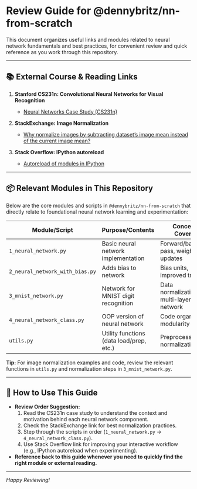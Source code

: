 # Review Guide for @dennybritz/nn-from-scratch

This document organizes useful links and modules related to neural network fundamentals and best practices, for convenient review and quick reference as you work through this repository.

---

## 📚 External Course & Reading Links

1. **Stanford CS231n: Convolutional Neural Networks for Visual Recognition**
   - [Neural Networks Case Study (CS231n)](https://cs231n.github.io/neural-networks-case-study/)

2. **StackExchange: Image Normalization**
   - [Why normalize images by subtracting dataset’s image mean instead of the current image mean?](https://stats.stackexchange.com/questions/211436/why-normalize-images-by-subtracting-datasets-image-mean-instead-of-the-current)

3. **Stack Overflow: IPython autoreload**
   - [Autoreload of modules in IPython](https://stackoverflow.com/questions/1907993/autoreload-of-modules-in-ipython)

---

## 📦 Relevant Modules in This Repository

Below are the core modules and scripts in `@dennybritz/nn-from-scratch` that directly relate to foundational neural network learning and experimentation:

| Module/Script      | Purpose/Contents                         | Concepts Covered                          |
|--------------------|------------------------------------------|-------------------------------------------|
| `1_neural_network.py` | Basic neural network implementation    | Forward/backward pass, weight updates     |
| `2_neural_network_with_bias.py` | Adds bias to network          | Bias units, improved training             |
| `3_mnist_network.py` | Network for MNIST digit recognition     | Data normalization, multi-layer network   |
| `4_neural_network_class.py` | OOP version of neural network   | Code organization, modularity             |
| `utils.py`         | Utility functions (data load/prep, etc.) | Preprocessing, normalization              |

**Tip:** For image normalization examples and code, review the relevant functions in `utils.py` and normalization steps in `3_mnist_network.py`.

---

## 📝 How to Use This Guide

- **Review Order Suggestion:**
  1. Read the CS231n case study to understand the context and motivation behind each neural network component.
  2. Check the StackExchange link for best normalization practices.
  3. Step through the scripts in order (`1_neural_network.py` → `4_neural_network_class.py`).
  4. Use Stack Overflow link for improving your interactive workflow (e.g., IPython autoreload when experimenting).
- **Reference back to this guide whenever you need to quickly find the right module or external reading.**

---

*Happy Reviewing!*